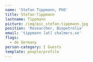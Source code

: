 ```yaml
---
name: 'Stefan Tippmann, PhD'
title: Stefan-Tippmann
lastname: Tippmann
picture: /img/pic_stefan-tippmann.jpg
position: 'Researcher, Biopetrolia'
email: 'tippmann [at] chalmers.se'
flags:
  - de Germany
person-category: I Guests
template: people/profile
---
```


